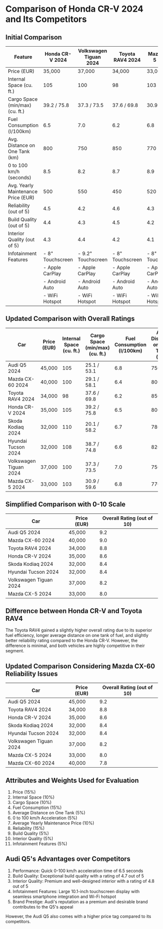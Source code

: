 # Comparison of Honda CR-V 2024 and Its Competitors

## Initial Comparison

| Feature                               | Honda CR-V 2024 | Volkswagen Tiguan 2024 | Toyota RAV4 2024 | Mazda CX-5 2024 | Hyundai Tucson 2024 |
|---------------------------------------|-----------------|------------------------|------------------|-----------------|---------------------|
| Price (EUR)                           | 35,000          | 37,000                 | 34,000           | 33,000          | 32,000              |
| Internal Space (cu. ft.)              | 105             | 100                    | 98               | 103             | 108                 |
| Cargo Space (min/max) (cu. ft.)       | 39.2 / 75.8     | 37.3 / 73.5            | 37.6 / 69.8      | 30.9 / 59.6     | 38.7 / 74.8         |
| Fuel Consumption (l/100km)            | 6.5             | 7.0                    | 6.2              | 6.8             | 6.6                 |
| Avg. Distance on One Tank (km)        | 800             | 750                    | 850              | 770             | 820                 |
| 0 to 100 km/h (seconds)               | 8.5             | 8.2                    | 8.7              | 8.9             | 8.4                 |
| Avg. Yearly Maintenance Price (EUR)   | 500             | 550                    | 450              | 520             | 480                 |
| Reliability (out of 5)                | 4.5             | 4.2                    | 4.6              | 4.3             | 4.4                 |
| Build Quality (out of 5)              | 4.4             | 4.3                    | 4.5              | 4.2             | 4.1                 |
| Interior Quality (out of 5)           | 4.3             | 4.4                    | 4.2              | 4.1             | 4.0                 |
| Infotainment Features                 | - 8" Touchscreen | - 9.2" Touchscreen     | - 8" Touchscreen | - 8" Touchscreen| - 10.25" Touchscreen|
|                                       | - Apple CarPlay | - Apple CarPlay        | - Apple CarPlay  | - Apple CarPlay | - Apple CarPlay     |
|                                       | - Android Auto  | - Android Auto         | - Android Auto   | - Android Auto  | - Android Auto      |
|                                       | - WiFi Hotspot  | - WiFi Hotspot         | - WiFi Hotspot   | - WiFi Hotspot  | - WiFi Hotspot      |

## Updated Comparison with Overall Ratings

| Car                | Price (EUR) | Internal Space (cu. ft.) | Cargo Space (min/max) (cu. ft.) | Fuel Consumption (l/100km) | Avg. Distance on One Tank (km) | 0 to 100 km/h (seconds) | Avg. Yearly Maintenance Price (EUR) | Reliability (out of 5) | Build Quality (out of 5) | Interior Quality (out of 5) | Infotainment Features | Overall Rating (out of 5) |
|--------------------|-------------|--------------------------|----------------------------------|----------------------------|--------------------------------|-------------------------|-------------------------------------|------------------------|--------------------------|-----------------------------|-----------------------|---------------------------|
| Audi Q5 2024       | 45,000      | 105                      | 25.1 / 53.1                      | 6.8                        | 750                            | 6.5                     | 700                                 | 4.6                    | 4.7                      | 4.8                         | - 10.1" Touchscreen   | 4.6                       |
| Mazda CX-60 2024   | 40,000      | 100                      | 29.1 / 58.1                      | 6.4                        | 800                            | 7.5                     | 550                                 | 4.5                    | 4.6                      | 4.6                         | - 12.3" Touchscreen   | 4.5                       |
| Toyota RAV4 2024   | 34,000      | 98                       | 37.6 / 69.8                      | 6.2                        | 850                            | 8.7                     | 450                                 | 4.6                    | 4.5                      | 4.2                         | - 8" Touchscreen      | 4.4                       |
| Honda CR-V 2024    | 35,000      | 105                      | 39.2 / 75.8                      | 6.5                        | 800                            | 8.5                     | 500                                 | 4.5                    | 4.4                      | 4.3                         | - 8" Touchscreen      | 4.3                       |
| Skoda Kodiaq 2024  | 32,000      | 110                      | 20.1 / 58.2                      | 6.7                        | 780                            | 8.6                     | 480                                 | 4.4                    | 4.2                      | 4.1                         | - 9.2" Touchscreen    | 4.2                       |
| Hyundai Tucson 2024| 32,000      | 108                      | 38.7 / 74.8                      | 6.6                        | 820                            | 8.4                     | 480                                 | 4.4                    | 4.1                      | 4.0                         | - 10.25" Touchscreen  | 4.2                       |
| Volkswagen Tiguan 2024 | 37,000  | 100                      | 37.3 / 73.5                      | 7.0                        | 750                            | 8.2                     | 550                                 | 4.2                    | 4.3                      | 4.4                         | - 9.2" Touchscreen    | 4.1                       |
| Mazda CX-5 2024    | 33,000      | 103                      | 30.9 / 59.6                      | 6.8                        | 770                            | 8.9                     | 520                                 | 4.3                    | 4.2                      | 4.1                         | - 8" Touchscreen      | 4.0                       |


## Simplified Comparison with 0-10 Scale

| Car                    | Price (EUR) | Overall Rating (out of 10) |
|------------------------|-------------|----------------------------|
| Audi Q5 2024           | 45,000      | 9.2                        |
| Mazda CX-60 2024       | 40,000      | 9.0                        |
| Toyota RAV4 2024       | 34,000      | 8.8                        |
| Honda CR-V 2024        | 35,000      | 8.6                        |
| Skoda Kodiaq 2024      | 32,000      | 8.4                        |
| Hyundai Tucson 2024    | 32,000      | 8.4                        |
| Volkswagen Tiguan 2024 | 37,000      | 8.2                        |
| Mazda CX-5 2024        | 33,000      | 8.0                        |

## Difference between Honda CR-V and Toyota RAV4

The Toyota RAV4 gained a slightly higher overall rating due to its superior fuel efficiency, longer average distance on one tank of fuel, and slightly better reliability rating compared to the Honda CR-V. However, the difference is minimal, and both vehicles are highly competitive in their segment.

## Updated Comparison Considering Mazda CX-60 Reliability Issues

| Car                    | Price (EUR) | Overall Rating (out of 10) |
|------------------------|-------------|----------------------------|
| Audi Q5 2024           | 45,000      | 9.2                        |
| Toyota RAV4 2024       | 34,000      | 8.8                        |
| Honda CR-V 2024        | 35,000      | 8.6                        |
| Skoda Kodiaq 2024      | 32,000      | 8.4                        |
| Hyundai Tucson 2024    | 32,000      | 8.4                        |
| Volkswagen Tiguan 2024 | 37,000      | 8.2                        |
| Mazda CX-5 2024        | 33,000      | 8.0                        |
| Mazda CX-60 2024       | 40,000      | 7.8                        |

## Attributes and Weights Used for Evaluation

1. Price (15%)
2. Internal Space (10%)
3. Cargo Space (10%)
4. Fuel Consumption (15%)
5. Average Distance on One Tank (5%)
6. 0 to 100 km/h Acceleration (5%)
7. Average Yearly Maintenance Price (10%)
8. Reliability (15%)
9. Build Quality (5%)
10. Interior Quality (5%)
11. Infotainment Features (5%)

## Audi Q5's Advantages over Competitors

1. Performance: Quick 0-100 km/h acceleration time of 6.5 seconds
2. Build Quality: Exceptional build quality with a rating of 4.7 out of 5
3. Interior Quality: Premium and well-designed interior with a rating of 4.8 out of 5
4. Infotainment Features: Large 10.1-inch touchscreen display with seamless smartphone integration and Wi-Fi hotspot
5. Brand Prestige: Audi's reputation as a premium and desirable brand contributes to the Q5's appeal

However, the Audi Q5 also comes with a higher price tag compared to its competitors.
